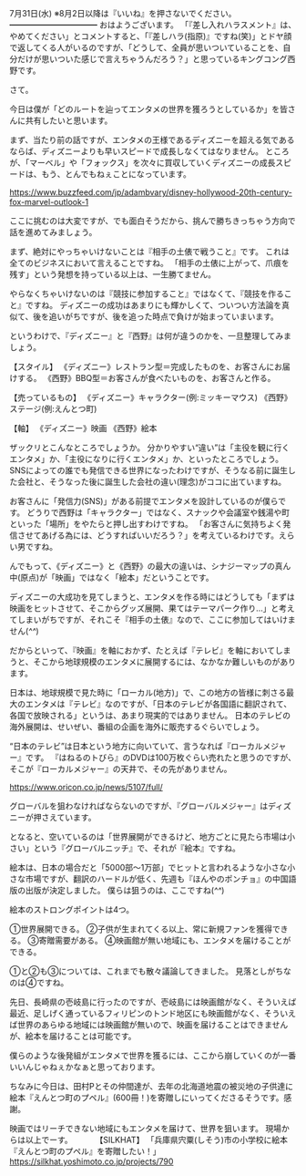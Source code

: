 7月31日(水) ※8月2日以降は『いいね』を押さないでください。
━━━━━━━━━━━
おはようございます。
「『差し入れハラスメント』は、やめてください」とコメントすると、「『差しハラ(指原)』ですね(笑)」とドヤ顔で返してくる人がいるのですが、「どうして、全員が思いついていることを、自分だけが思いついた感じで言えちゃうんだろう？」と思っているキングコング西野です。

さて。

今日は僕が「どのルートを辿ってエンタメの世界を獲ろうとしているか」を皆さんに共有したいと思います。

まず、当たり前の話ですが、エンタメの王様であるディズニーを超える気であるならば、ディズニーよりも早いスピードで成長しなくてはなりません。
ところが、「マーベル」や「フォックス」を次々に買収していくディズニーの成長スピードは、もう、とんでもねぇことになっています。

https://www.buzzfeed.com/jp/adambvary/disney-hollywood-20th-century-fox-marvel-outlook-1

ここに挑むのは大変ですが、でも面白そうだから、挑んで勝ちきっちゃう方向で話を進めてみましょう。

まず、絶対にやっちゃいけないことは『相手の土俵で戦うこと』です。
これは全てのビジネスにおいて言えることですね。
「相手の土俵に上がって、爪痕を残す」という発想を持っている以上は、一生勝てません。

やらなくちゃいけないのは『競技に参加すること』ではなくて、『競技を作ること』ですね。
ディズニーの成功はあまりにも輝かしくて、ついつい方法論を真似て、後を追いがちですが、後を追った時点で負けが始まっていまいます。

というわけで、『ディズニー』と『西野』は何が違うのかを、一旦整理してみましょう。

【スタイル】
《ディズニー》レストラン型＝完成したものを、お客さんにお届けする。
《西野》BBQ型＝お客さんが食べたいものを、お客さんと作る。

【売っているもの】
《ディズニー》キャラクター(例:ミッキーマウス)
《西野》ステージ(例:えんとつ町)

【軸】
《ディズニー》映画
《西野》絵本

ザックリとこんなところでしょうか。
分かりやすい“違い”は「主役を観に行くエンタメ」か、「主役になりに行くエンタメ」か、といったところでしょう。
SNSによっての誰でも発信できる世界になったわけですが、そうなる前に誕生した会社と、そうなった後に誕生した会社の違い(理念)がココに出ていますね。

お客さんに「発信力(SNS)」がある前提でエンタメを設計しているのが僕らです。
どうりで西野は「キャラクター」ではなく、スナックや会議室や銭湯や町といった「場所」をやたらと押し出すわけですね。
「お客さんに気持ちよく発信させてあげる為には、どうすればいいだろう？」を考えているわけです。えらい男ですね。

んでもって、《ディズニー》と《西野》の最大の違いは、シナジーマップの真ん中(原点)が「映画」ではなく「絵本」だということです。

ディズニーの大成功を見てしまうと、エンタメを作る時にはどうしても「まずは映画をヒットさせて、そこからグッズ展開、果てはテーマパーク作り…」と考えてしまいがちですが、それこそ『相手の土俵』なので、ここに参加してはいけません(*^^*)

だからといって、『映画』を軸におかず、たとえば『テレビ』を軸においてしまうと、そこから地球規模のエンタメに展開するには、なかなか難しいものがあります。

日本は、地球規模で見た時に「ローカル(地方)」で、この地方の皆様に刺さる最大のエンタメは『テレビ』なのですが、「日本のテレビが各国語に翻訳されて、各国で放映される」というは、あまり現実的ではありません。
日本のテレビの海外展開は、せいぜい、番組の企画を海外に販売するぐらいでしょう。

“日本のテレビ”は日本という地方に向いていて、言うなれば『ローカルメジャー』です。
『はねるのトびら』のDVDは100万枚ぐらい売れたと思うのですが、そこが『ローカルメジャー』の天井で、その先がありません。

https://www.oricon.co.jp/news/5107/full/

グローバルを狙わなければならないのですが、『グローバルメジャー』はディズニーが押さえています。

となると、空いているのは「世界展開ができるけど、地方ごとに見たら市場は小さい」という『グローバルニッチ』で、それが『絵本』ですね。

絵本は、日本の場合だと「5000部～1万部」でヒットと言われるような小さな小さな市場ですが、翻訳のハードルが低く、先週も『ほんやのポンチョ』の中国語版の出版が決定しました。
僕らは狙うのは、ここですね(*^^*)

絵本のストロングポイントは4つ。

①世界展開できる。
②子供が生まれてくる以上、常に新規ファンを獲得できる。
③寄贈需要がある。
④映画館が無い地域にも、エンタメを届けることができる。

①と②も③については、これまでも散々議論してきました。
見落としがちなのは④ですね。

先日、長崎県の壱岐島に行ったのですが、壱岐島には映画館がなく、そういえば最近、足しげく通っているフィリピンのトンド地区にも映画館がなく、そういえば世界のあらゆる地域には映画館が無いので、映画を届けることはできませんが、絵本を届けることは可能です。

僕らのような後発組がエンタメで世界を獲るには、ここから崩していくのが一番いいんじゃねぇかなぁと思っております。

ちなみに今日は、田村Pとその仲間達が、去年の北海道地震の被災地の子供達に絵本『えんとつ町のプペル』(600冊！)を寄贈しにいってくださるそうです。感謝。

映画ではリーチできない地域にもエンタメを届けて、世界を狙います。
現場からは以上でーす。
　
　
【SILKHAT】
「兵庫県宍粟(しそう)市の小学校に絵本『えんとつ町のプペル』を寄贈したい！」
 https://silkhat.yoshimoto.co.jp/projects/790
